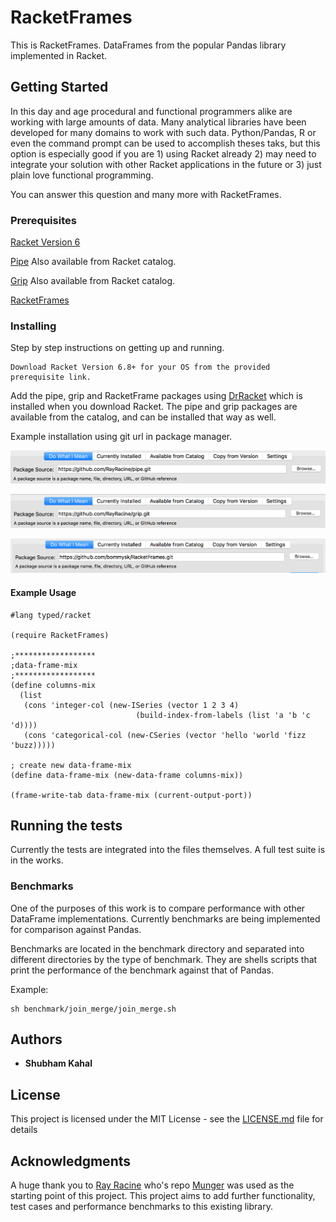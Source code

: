 # RacketFrames

This is RacketFrames. DataFrames from the popular Pandas library implemented in Racket.

## Getting Started

In this day and age procedural and functional programmers alike are working with large amounts of data. Many analytical libraries have been developed for many domains to work with such data. Python/Pandas, R or even the command prompt can be used to accomplish theses taks, but this option is especially good if you are 1) using Racket already 2) may need to integrate your solution with other Racket applications in the future or 3) just plain love functional programming.

You can answer this question and many more with RacketFrames.

### Prerequisites

[Racket Version 6](http://racket-lang.org/download/)

[Pipe](https://github.com/RayRacine/pipe.git) Also available from Racket catalog.

[Grip](https://github.com/RayRacine/grip.git) Also available from Racket catalog.

[RacketFrames](https://github.com/bommysk/RacketFrames.git)

### Installing

Step by step instructions on getting up and running.

```
Download Racket Version 6.8+ for your OS from the provided prerequisite link.
```

Add the pipe, grip and RacketFrame packages using [DrRacket](http://docs.racket-lang.org/quick/index.html) which is installed when you download Racket. The pipe and grip packages are available from the catalog, and can be installed that way as well.

Example installation using git url in package manager.

![Alt text](images/pipe.png?raw=true "Title")

![Alt text](images/grip.png?raw=true "Title")

![Alt text](images/racket_frames.png?raw=true "Title")


#### Example Usage
```
#lang typed/racket

(require RacketFrames)

;******************
;data-frame-mix
;******************
(define columns-mix
  (list
   (cons 'integer-col (new-ISeries (vector 1 2 3 4)
                            (build-index-from-labels (list 'a 'b 'c 'd))))
   (cons 'categorical-col (new-CSeries (vector 'hello 'world 'fizz 'buzz)))))

; create new data-frame-mix
(define data-frame-mix (new-data-frame columns-mix))

(frame-write-tab data-frame-mix (current-output-port))
```

## Running the tests

Currently the tests are integrated into the files themselves. A full test suite is in the works.

### Benchmarks

One of the purposes of this work is to compare performance with other DataFrame implementations. Currently benchmarks are being implemented for comparison against Pandas.

Benchmarks are located in the benchmark directory and separated into different directories by the type of benchmark. They are shells scripts that print the performance of the benchmark against that of Pandas.

Example:
```
sh benchmark/join_merge/join_merge.sh
```

## Authors

* **Shubham Kahal**

## License

This project is licensed under the MIT License - see the [LICENSE.md](LICENSE.md) file for details

## Acknowledgments

A huge thank you to [Ray Racine](https://github.com/RayRacine) who's repo [Munger](https://github.com/RayRacine/munger) was used as the starting point of this project. This project aims to add further functionality, test cases and performance benchmarks to this existing library.

